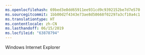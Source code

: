 ```yaml
---
ms.openlocfilehash: 69bed3e0dd65911ee931cd9c9392152be7d7e570
ms.sourcegitcommit: 1bb00d2f4343e73ae8d58668f02297a3cf10a4c1
ms.translationtype: HT
ms.contentlocale: zh-CN
ms.lasthandoff: 06/15/2019
ms.locfileid: "63878794"
---
```

Windows Internet Explorer